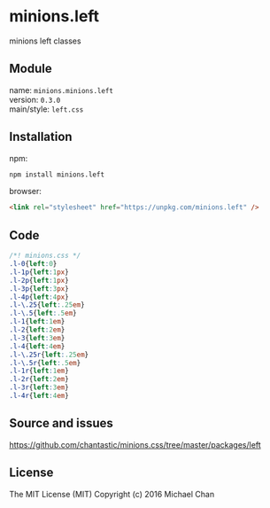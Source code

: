 # minions.left
minions left classes

## Module
name: `minions.minions.left`  
version: `0.3.0`  
main/style: `left.css`  

## Installation
npm:
```bash
npm install minions.left
```

browser:
```html
<link rel="stylesheet" href="https://unpkg.com/minions.left" />
```

## Code
```css
/*! minions.css */
.l-0{left:0}
.l-1p{left:1px}
.l-2p{left:1px}
.l-3p{left:3px}
.l-4p{left:4px}
.l-\.25{left:.25em}
.l-\.5{left:.5em}
.l-1{left:1em}
.l-2{left:2em}
.l-3{left:3em}
.l-4{left:4em}
.l-\.25r{left:.25em}
.l-\.5r{left:.5em}
.l-1r{left:1em}
.l-2r{left:2em}
.l-3r{left:3em}
.l-4r{left:4em}

```

## Source and issues

https://github.com/chantastic/minions.css/tree/master/packages/left

## License

The MIT License (MIT)
Copyright (c) 2016 Michael Chan
